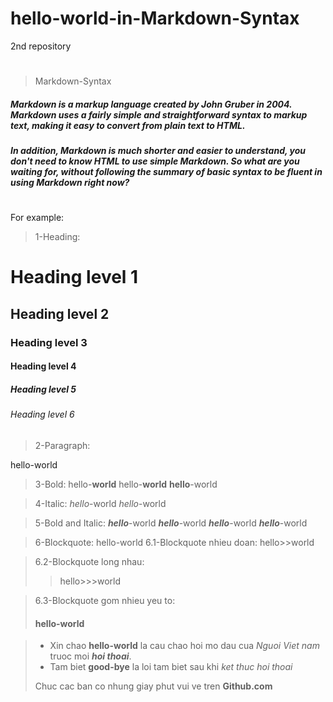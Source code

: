 # hello-world-in-Markdown-Syntax
2nd repository
#
>Markdown-Syntax
##### Markdown is a markup language created by John Gruber in 2004. Markdown uses a fairly simple and straightforward syntax to markup text, making it easy to convert from plain text to HTML.
##### In addition, Markdown is much shorter and easier to understand, you don't need to know HTML to use simple Markdown. So what are you waiting for, without following the summary of basic syntax to be fluent in using Markdown right now?
#
For example:
>1-Heading:
# Heading level 1	
## Heading level 2	
### Heading level 3	
#### Heading level 4	
##### Heading level 5	
###### Heading level 6	
>2-Paragraph:
<p>hello-world</p>

>3-Bold:
hello-**world**
hello-__world__
**hello**-world

>4-Italic:
*hello*-world
_hello_-world

>5-Bold and Italic:
***hello***-world
___hello___-world
__*hello*__-world
**_hello_**-world

>6-Blockquote:
>hello-world
>6.1-Blockquote nhieu doan:
>hello>>world

>6.2-Blockquote long nhau:
>>hello>>>world

>6.3-Blockquote gom nhieu yeu to:
>#### hello-world

> - Xin chao **hello-world** la cau chao hoi mo dau cua *Nguoi Viet nam* truoc moi ***hoi thoai***.
> - Tam biet **good-bye** la loi tam biet sau khi *ket thuc hoi thoai*
>
> Chuc cac ban co nhung giay phut vui ve tren **Github.com**
